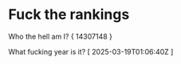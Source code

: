 # Fuck the rankings

Who the hell am I?
{ 14307148 }

What fucking year is it?
[ 2025-03-19T01:06:40Z ]
